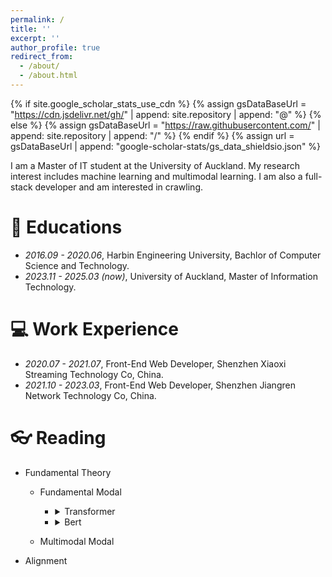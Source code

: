 ```yaml
---
permalink: /
title: ''
excerpt: ''
author_profile: true
redirect_from:
  - /about/
  - /about.html
---
```


{% if site.google_scholar_stats_use_cdn %}
{% assign gsDataBaseUrl = "https://cdn.jsdelivr.net/gh/" | append: site.repository | append: "@" %}
{% else %}
{% assign gsDataBaseUrl = "https://raw.githubusercontent.com/" | append: site.repository | append: "/" %}
{% endif %}
{% assign url = gsDataBaseUrl | append: "google-scholar-stats/gs_data_shieldsio.json" %}

<span class='anchor' id='about-me'></span>

I am a Master of IT student at the University of Auckland. My research interest includes machine learning and multimodal learning. I am also a full-stack developer and am interested in crawling.

# 📖 Educations

- _2016.09 - 2020.06_, Harbin Engineering University, Bachlor of Computer Science and Technology.
- _2023.11 - 2025.03 (now)_, University of Auckland, Master of Information Technology.

# 💻 Work Experience

- _2020.07 - 2021.07_, Front-End Web Developer, Shenzhen Xiaoxi Streaming Technology Co, China.
- _2021.10 - 2023.03_, Front-End Web Developer, Shenzhen Jiangren Network Technology Co, China.

# 👓 Reading

- Fundamental Theory

  - Fundamental Modal

    - <details>
        <summary>Transformer</summary>
        <b>Aim:</b>
        <div></div>
        <b>Pros:</b>
        <div></div>
        <b>Cons:</b>
        <div></div>
      </details>

    - <details>
        <summary>Bert</summary>
        <b>Aim:</b>
        <div></div>
        <b>Pros:</b>
        <div></div>
        <b>Cons:</b>
        <div></div>
      </details>

  - Multimodal Modal

- Alignment
